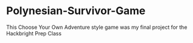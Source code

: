 # Polynesian-Survivor-Game
This Choose Your Own Adventure style game was my final project for the Hackbright Prep Class
